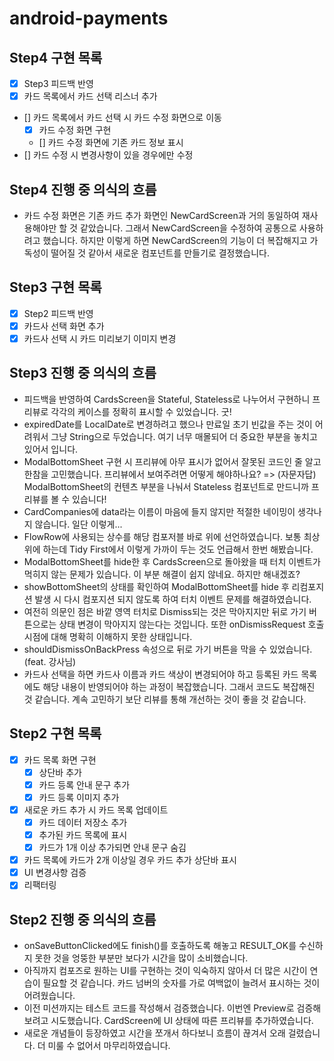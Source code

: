 # android-payments

## Step4 구현 목록

- [x] Step3 피드백 반영
- [x] 카드 목록에서 카드 선택 리스너 추가
- [] 카드 목록에서 카드 선택 시 카드 수정 화면으로 이동
    - [x] 카드 수정 화면 구현
    - [] 카드 수정 화면에 기존 카드 정보 표시
- [] 카드 수정 시 변경사항이 있을 경우에만 수정

## Step4 진행 중 의식의 흐름

- 카드 수정 화면은 기존 카드 추가 화면인 NewCardScreen과 거의 동일하여 재사용해야만 할 것 같았습니다. 그래서 NewCardScreen을 수정하여 공통으로 사용하려고
  했습니다. 하지만 이렇게 하면 NewCardScreen의 기능이 더 복잡해지고 가독성이 떨어질 것 같아서 새로운 컴포넌트를 만들기로 결정했습니다.

## Step3 구현 목록

- [x] Step2 피드백 반영
- [x] 카드사 선택 화면 추가
- [x] 카드사 선택 시 카드 미리보기 이미지 변경

## Step3 진행 중 의식의 흐름

- 피드백을 반영하여 CardsScreen을 Stateful, Stateless로 나누어서 구현하니 프리뷰로 각각의 케이스를 정확히 표시할 수 있었습니다. 굿!
- expiredDate를 LocalDate로 변경하려고 했으나 만료일 초기 빈값을 주는 것이 어려워서 그냥 String으로 두었습니다. 여기 너무 매몰되어 더 중요한 부분을
  놓치고 있어서 입니다.
- ModalBottomSheet 구현 시 프리뷰에 아무 표시가 없어서 잘못된 코드인 줄 알고 한참을 고민했습니다. 프리뷰에서 보여주려면 어떻게 해야하나요? =>
  (자문자답) ModalBottomSheet의 컨텐츠 부분을 나눠서 Stateless 컴포넌트로 만드니까 프리뷰를 볼 수 있습니다!
- CardCompanies에 data라는 이름이 마음에 들지 않지만 적절한 네이밍이 생각나지 않습니다. 일단 이렇게...
- FlowRow에 사용되는 상수를 해당 컴포저블 바로 위에 선언하였습니다. 보통 최상위에 하는데 Tidy First에서 이렇게 가까이 두는 것도 언급해서 한번 해봤습니다.
- ModalBottomSheet를 hide한 후 CardsScreen으로 돌아왔을 때 터치 이벤트가 먹히지 않는 문제가 있습니다. 이 부분 해결이 쉽지 않네요. 하지만 해내겠죠?
- showBottomSheet의 상태를 확인하여 ModalBottomSheet를 hide 후 리컴포지션 발생 시 다시 컴포지션 되지 않도록 하여 터치 이벤트 문제를
  해결하였습니다.
- 여전히 의문인 점은 바깥 영역 터치로 Dismiss되는 것은 막아지지만 뒤로 가기 버튼으로는 상태 변경이 막아지지 않는다는 것입니다. 또한 onDismissRequest 호출
  시점에 대해 명확히 이해하지 못한 상태입니다.
- shouldDismissOnBackPress 속성으로 뒤로 가기 버튼을 막을 수 있었습니다. (feat. 강사님)
- 카드사 선택을 하면 카드사 이름과 카드 색상이 변경되어야 하고 등록된 카드 목록에도 해당 내용이 반영되어야 하는 과정이 복잡했습니다. 그래서 코드도 복잡해진 것 같습니다. 계속
  고민하기 보단 리뷰를 통해 개선하는 것이 좋을 것 같습니다.

## Step2 구현 목록

- [x] 카드 목록 화면 구현
    - [x] 상단바 추가
    - [x] 카드 등록 안내 문구 추가
    - [x] 카드 등록 이미지 추가
- [x] 새로운 카드 추가 시 카드 목록 업데이트
    - [X] 카드 데이터 저장소 추가
    - [x] 추가된 카드 목록에 표시
    - [x] 카드가 1개 이상 추가되면 안내 문구 숨김
- [x] 카드 목록에 카드가 2개 이상일 경우 카드 추가 상단바 표시
- [x] UI 변경사항 검증
- [x] 리팩터링

## Step2 진행 중 의식의 흐름

- onSaveButtonClicked에도 finish()를 호출하도록 해놓고 RESULT_OK를 수신하지 못한 것을 엉뚱한 부분만 보다가 시간을 많이 소비했습니다.
- 아직까지 컴포즈로 원하는 UI를 구현하는 것이 익숙하지 않아서 더 많은 시간이 연습이 필요할 것 같습니다. 카드 넘버의 숫자를 가로 여백없이 늘려서 표시하는 것이 어려웠습니다.
- 이전 미션까지는 테스트 코드를 작성해서 검증했습니다. 이번엔 Preview로 검증해 보려고 시도했습니다. CardScreen에 UI 상태에 따른 프리뷰를 추가하였습니다.
- 새로운 개념들이 등장하였고 시간을 쪼개서 하다보니 흐름이 끊겨서 오래 걸렸습니다. 더 미룰 수 없어서 마무리하였습니다.
